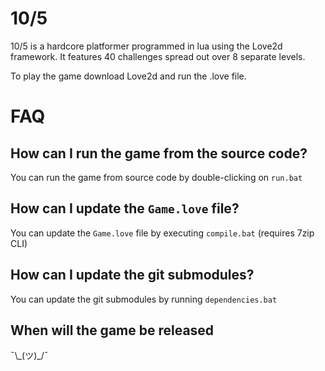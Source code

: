 # 10/5

10/5 is a hardcore platformer programmed in lua using the Love2d framework.
It features 40 challenges spread out over 8 separate levels.

To play the game download Love2d and run the .love file.

# FAQ

## How can I run the game from the source code?
You can run the game from source code by double-clicking on `run.bat`

## How can I update the `Game.love` file?
You can update the `Game.love` file by executing `compile.bat` (requires 7zip CLI)

## How can I update the git submodules?
You can update the git submodules by running `dependencies.bat`

## When will the game be released
¯\\\_(ツ)_/¯
